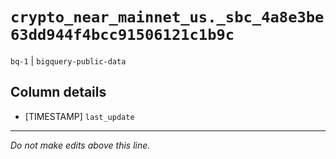 # `crypto_near_mainnet_us._sbc_4a8e3be63dd944f4bcc91506121c1b9c`
`bq-1` | `bigquery-public-data`

## Column details
* [TIMESTAMP] `last_update`

-------------------------------------------------------------------------------
*Do not make edits above this line.*
